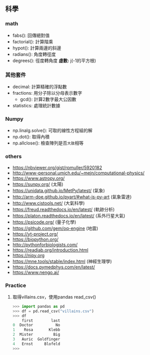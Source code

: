 ## 科學
### math
- fabs(): 回傳絕對值
- factorial(): 計算階乘
- hypot(): 計算兩邊的斜邊
- radians(): 角度轉徑度
- degrees(): 徑度轉角度
**虛數:** j(-1的平方根)

### 其他套件
- decimal: 計算精確的浮點數
- fractions: 用分子除以分母表示數字
    - gcd(): 計算2數字最大公因數
- statistics: 處理統計數據

### Numpy
- np.linalg.solve(): 可取的線性方程組的解
- np.dot(): 取得內積
- np.allclose(): 檢查陣列是否`大致`相等

### others
- https://nbviewer.org/gist/rpmuller/5920182
- http://www-personal.umich.edu/~mejn/computational-physics/
- https://www.astropy.org/
- https://sunpy.org/ (太陽)
- https://unidata.github.io/MetPy/latest/ (氣象)
- http://arm-doe.github.io/pyart/#what-is-py-art (氣象雷達)
- http://www.cistools.net/ (大氣科學)
- https://freud.readthedocs.io/en/latest/ (軌跡分析)
- https://platon.readthedocs.io/en/latest/ (系外行星大氣)
- https://psicode.org/ (量子化學)
- https://github.com/gem/oq-engine (地震)
- https://yt-project.org/
- https://biopython.org/
- http://pythonforbiologists.com/
- https://readiab.org/introduction.html
- https://nipy.org
- https://mne.tools/stable/index.html (神經生理學)
- https://docs.pymedphys.com/en/latest/
- https://www.nengo.ai/

### Practice
1. 取得villains.csv，使用pandas read_csv()
    ```python
    >>> import pandas as pd
    >>> df = pd.read_csv("villains.csv")
    >>> df
        first        last
    0  Doctor          No
    1    Rosa       Klebb
    2  Mister         Big
    3   Auric  Goldfinger
    4   Ernst     Blofeld
    >>>
    ```